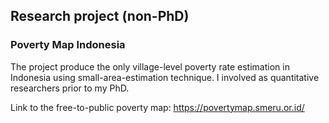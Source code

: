 ## Research project (non-PhD)

### Poverty Map Indonesia
The project produce the only village-level poverty rate estimation in Indonesia using small-area-estimation technique. I involved as quantitative researchers prior to my PhD.

Link to the free-to-public poverty map: https://povertymap.smeru.or.id/
